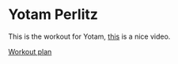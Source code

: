 # Yotam Perlitz

This is the workout for Yotam, [this](https://www.youtube.com/watch?v=afghBre8NlI) is a nice video.

[Workout plan](Perlitz_workout_plan.pdf)
